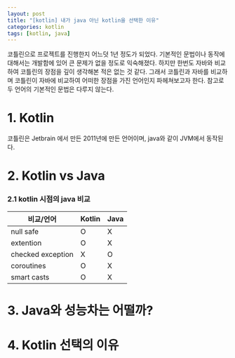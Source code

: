 ```yaml
---
layout: post
title: "[kotlin] 내가 java 아닌 kotlin을 선택한 이유"
categories: kotlin
tags: [kotlin, java]
---
```


코틀린으로 프로젝트를 진행한지 어느덧 1년 정도가 되었다. 기본적인 문법이나 동작에 대해서는 개발함에 있어 큰 문제가 없을 정도로 익숙해졌다. 하지만 한번도 자바와 비교하여 코틀린의 장점을 깊이 생각해본 적은 없는 것 같다. 그래서 코틀린과 자바를 비교하며 코틀린이 자바에 비교하여 어떠한 장점을 가진 언어인지 파헤쳐보고자 한다. 참고로 두 언어의 기본적인 문법은 다루지 않는다.

# 1. Kotlin
코틀린은 Jetbrain 에서 만든 2011년에 만든 언어이며, java와 같이 JVM에서 동작된다.

# 2. Kotlin vs Java
### 2.1 kotlin 시점의 java 비교
|비교/언어|Kotlin|Java|
|------|---|---|
|null safe|O|X|
|extention|O|X|
|checked exception|X|O|
|coroutines|O|X|
|smart casts|O|X|

# 3. Java와 성능차는 어떨까?

# 4. Kotlin 선택의 이유
